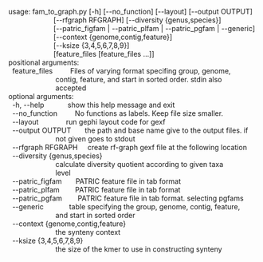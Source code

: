 usage: fam_to_graph.py [-h] [--no_function] [--layout] [--output OUTPUT]  
                       [--rfgraph RFGRAPH] [--diversity {genus,species}]  
                       [--patric_figfam | --patric_plfam | --patric_pgfam | --generic]  
                       [--context {genome,contig,feature}]  
                       [--ksize {3,4,5,6,7,8,9}]  
                       [feature_files [feature_files ...]]  
positional arguments:  
  feature_files         Files of varying format specifing group, genome,  
                        contig, feature, and start in sorted order. stdin also  
                        accepted  
optional arguments:  
  -h, --help            show this help message and exit  
  --no_function         No functions as labels. Keep file size smaller.  
  --layout              run gephi layout code for gexf  
  --output OUTPUT       the path and base name give to the output files. if  
                        not given goes to stdout  
  --rfgraph RFGRAPH     create rf-graph gexf file at the following location  
  --diversity {genus,species}  
                        calculate diversity quotient according to given taxa  
                        level  
  --patric_figfam       PATRIC feature file in tab format  
  --patric_plfam        PATRIC feature file in tab format  
  --patric_pgfam        PATRIC feature file in tab format. selecting pgfams  
  --generic             table specifying the group, genome, contig, feature,  
                        and start in sorted order  
  --context {genome,contig,feature}  
                        the synteny context  
  --ksize {3,4,5,6,7,8,9}  
                        the size of the kmer to use in constructing synteny  
